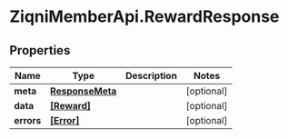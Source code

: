 # ZiqniMemberApi.RewardResponse

## Properties

Name | Type | Description | Notes
------------ | ------------- | ------------- | -------------
**meta** | [**ResponseMeta**](ResponseMeta.md) |  | [optional] 
**data** | [**[Reward]**](Reward.md) |  | [optional] 
**errors** | [**[Error]**](Error.md) |  | [optional] 


